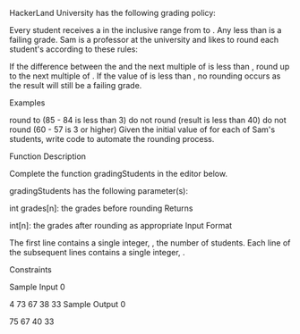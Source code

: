 HackerLand University has the following grading policy:

Every student receives a in the inclusive range from to .
Any less than is a failing grade.
Sam is a professor at the university and likes to round each student's according to these rules:

If the difference between the and the next multiple of is less than , round up to the next multiple of .
If the value of is less than , no rounding occurs as the result will still be a failing grade.

Examples

round to (85 - 84 is less than 3)
do not round (result is less than 40)
do not round (60 - 57 is 3 or higher)
Given the initial value of for each of Sam's students, write code to automate the rounding process.

Function Description

Complete the function gradingStudents in the editor below.

gradingStudents has the following parameter(s):

int grades[n]: the grades before rounding
Returns

int[n]: the grades after rounding as appropriate
Input Format

The first line contains a single integer, , the number of students.
Each line of the subsequent lines contains a single integer, .

Constraints

Sample Input 0

4
73
67
38
33
Sample Output 0

75
67
40
33
